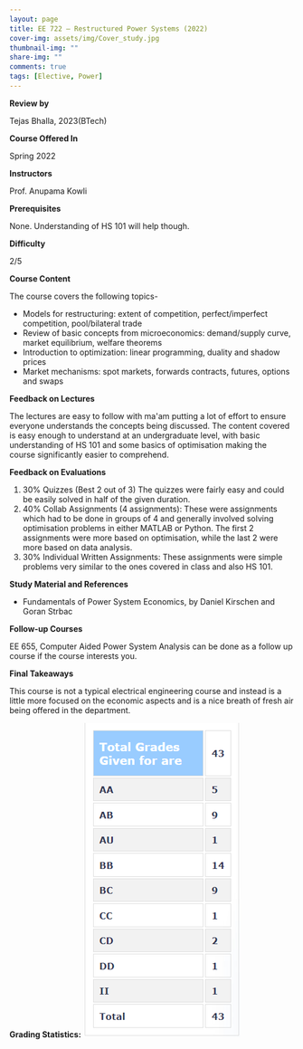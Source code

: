 ```yaml
---
layout: page
title: EE 722 – Restructured Power Systems (2022)
cover-img: assets/img/Cover_study.jpg
thumbnail-img: ""
share-img: ""
comments: true
tags: [Elective, Power]
---
```


**Review by**

Tejas Bhalla, 2023(BTech)

**Course Offered In**

Spring 2022

**Instructors**

Prof. Anupama Kowli

**Prerequisites**

None. Understanding of HS 101 will help though. 

**Difficulty**

2/5 

**Course Content**

The course covers the following topics-
- Models for restructuring: extent of competition, perfect/imperfect competition, pool/bilateral trade 
- Review of basic concepts from microeconomics: demand/supply curve, market equilibrium, welfare theorems 
- Introduction to optimization: linear programming, duality and shadow prices 
- Market mechanisms: spot markets, forwards contracts, futures, options and swaps

**Feedback on Lectures**

The lectures are easy to follow with ma'am putting a lot of effort to ensure everyone understands the concepts being discussed. The content covered is easy enough to understand at an undergraduate level, with basic understanding of HS 101 and some basics of optimisation making the course significantly easier to comprehend.

**Feedback on Evaluations**

1. 30% Quizzes (Best 2 out of 3) The quizzes were fairly easy and could be easily solved in half of the given duration.
2. 40% Collab Assignments (4 assignments): These were assignments which had to be done in groups of 4 and generally involved solving optimisation problems in either MATLAB or Python. The first 2 assignments were more based on optimisation, while the last 2 were more based on data analysis.
3. 30% Individual Written Assignments: These assignments were simple problems very similar to the ones covered in class and also HS 101.

**Study Material and References**

- Fundamentals of Power System Economics, by Daniel Kirschen and Goran Strbac

**Follow-up Courses**

EE 655, Computer Aided Power System Analysis can be done as a follow up course if the course interests you.

**Final Takeaways**

This course is not a typical electrical engineering course and instead is a little more focused on the economic aspects and is a nice breath of fresh air being offered in the department.

**Grading Statistics:**
![Grades](EE722_2022_grades.png)
